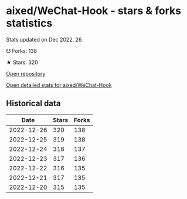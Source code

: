 # aixed/WeChat-Hook - stars & forks statistics

Stats updated on Dec 2022, 26

☋ Forks: 138

★ Stars: 320

[Open repository](https://github.com/aixed/WeChat-Hook)

[Open detailed stats for aixed/WeChat-Hook](https://reviewgithub.com/rep/aixed/WeChat-Hook)

## Historical data
| Date | Stars | Forks |
|------|-------|-------|
| 2022-12-26 | 320 | 138 | 
| 2022-12-25 | 319 | 138 | 
| 2022-12-24 | 318 | 137 | 
| 2022-12-23 | 317 | 136 | 
| 2022-12-22 | 316 | 135 | 
| 2022-12-21 | 317 | 135 | 
| 2022-12-20 | 315 | 135 | 


